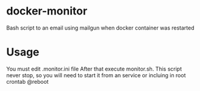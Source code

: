 # docker-monitor
Bash script to an email using mailgun when docker container was restarted


# Usage
You must edit .monitor.ini file 
After that execute monitor.sh. This script never stop, so you will need to start it from an service or incluing in root crontab @reboot

